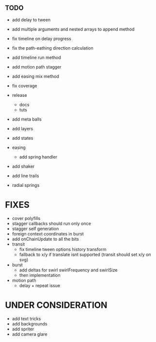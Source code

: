 ## TODO

- add delay to tween
- add multiple arguments and nested arrays to append method

- fix timeline on delay progress
- fix the path-eathing direction calculation
- add timeline run method

- add motion path stagger 

- add easing mix method

- fix coverage
- release
  - docs
  - tuts
- add meta balls
- add layers
- add states
- easing
  - add spring handler
- add shaker
- add line trails
- radial springs

# FIXES
- cover polyfills
- stagger callbacks should run only once
- stagger self generation
- foreign context coordinates in burst
- add onChainUpdate to all the bits
- transit
  - fix timeline tween options history transform
  - fallback to x/y if translate isnt supported (transit should set x/y on svg)
- burst
  - add deltas for swirl swirlFrequency and swirlSize
  - then implementation
- motion path
  - delay + repeat issue  

# UNDER CONSIDERATION
- add text tricks
- add backgrounds
- add spriter
- add camera glare


